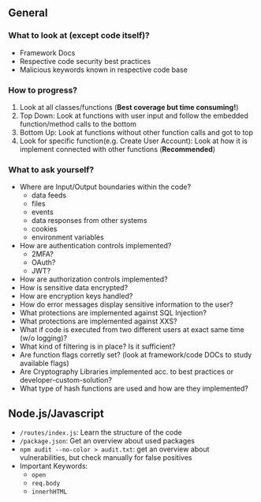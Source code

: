 ## General
### What to look at (except code itself)?
- Framework Docs
- Respective code security best practices
- Malicious keywords known in respective code base

### How to progress?
1. Look at all classes/functions (**Best coverage but time consuming!**)
2. Top Down: Look at functions with user input and follow the embedded function/method calls to the bottom
3. Bottom Up: Look at functions without other function calls and got to top
4. Look for specific function(e.g. Create User Account): Look at how it is implement connected with other functions (**Recommended**)

### What to ask yourself?
- Where are Input/Output boundaries within the code? 
  - data feeds
  - files
  - events
  - data responses from other systems
  - cookies
  - environment variables
- How are authentication controls implemented?
  - 2MFA?
  - OAuth?
  - JWT? 
- How are authorization controls implemented?
- How is sensitive data encrypted?
- How are encryption keys handled?
- How do error messages display sensitive information to the user?
- What protections are implemented against SQL Injection?
- What protections are implemented against XXS?
- What if code is executed from two different users at exact same time (w/o logging)?
- What kind of filtering is in place? Is it sufficient?
- Are function flags corretly set? (look at framework/code DOCs to study available flags)
- Are Cryptography Libraries implemented acc. to best practices or developer-custom-solution?
- What type of hash functions are used and how are they implemented?

## Node.js/Javascript
- `/routes/index.js`: Learn the structure of the code
- `/package.json`: Get an overview about used packages
- `npm audit --no-color > audit.txt`: get an overview about vulnerabilities, but check manually for false positives 
- Important Keywords:
  - `open` 
  - `req.body`
  - `innerhHTML`
